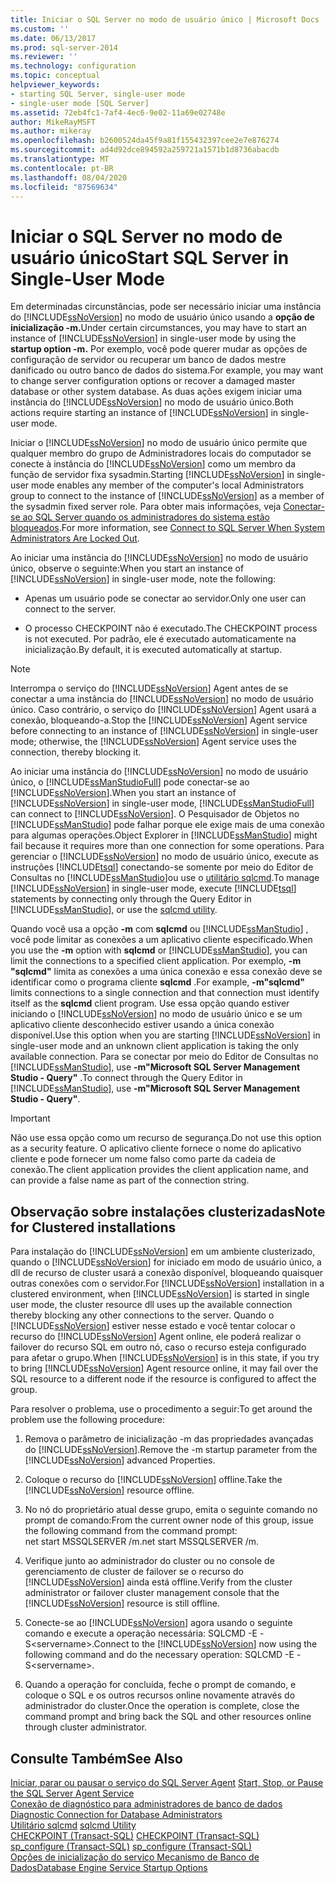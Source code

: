 ```yaml
---
title: Iniciar o SQL Server no modo de usuário único | Microsoft Docs
ms.custom: ''
ms.date: 06/13/2017
ms.prod: sql-server-2014
ms.reviewer: ''
ms.technology: configuration
ms.topic: conceptual
helpviewer_keywords:
- starting SQL Server, single-user mode
- single-user mode [SQL Server]
ms.assetid: 72eb4fc1-7af4-4ec6-9e02-11a69e02748e
author: MikeRayMSFT
ms.author: mikeray
ms.openlocfilehash: b2600524da45f9a81f155432397cee2e7e876274
ms.sourcegitcommit: ad4d92dce894592a259721a1571b1d8736abacdb
ms.translationtype: MT
ms.contentlocale: pt-BR
ms.lasthandoff: 08/04/2020
ms.locfileid: "87569634"
---
```

# <a name="start-sql-server-in-single-user-mode"></a><span data-ttu-id="0dca2-102">Iniciar o SQL Server no modo de usuário único</span><span class="sxs-lookup"><span data-stu-id="0dca2-102">Start SQL Server in Single-User Mode</span></span>
  <span data-ttu-id="0dca2-103">Em determinadas circunstâncias, pode ser necessário iniciar uma instância do [!INCLUDE[ssNoVersion](../../includes/ssnoversion-md.md)] no modo de usuário único usando a **opção de inicialização -m.**</span><span class="sxs-lookup"><span data-stu-id="0dca2-103">Under certain circumstances, you may have to start an instance of [!INCLUDE[ssNoVersion](../../includes/ssnoversion-md.md)] in single-user mode by using the **startup option -m.**</span></span> <span data-ttu-id="0dca2-104">Por exemplo, você pode querer mudar as opções de configuração de servidor ou recuperar um banco de dados mestre danificado ou outro banco de dados do sistema.</span><span class="sxs-lookup"><span data-stu-id="0dca2-104">For example, you may want to change server configuration options or recover a damaged master database or other system database.</span></span> <span data-ttu-id="0dca2-105">As duas ações exigem iniciar uma instância do [!INCLUDE[ssNoVersion](../../includes/ssnoversion-md.md)] no modo de usuário único.</span><span class="sxs-lookup"><span data-stu-id="0dca2-105">Both actions require starting an instance of [!INCLUDE[ssNoVersion](../../includes/ssnoversion-md.md)] in single-user mode.</span></span>  
  
 <span data-ttu-id="0dca2-106">Iniciar o [!INCLUDE[ssNoVersion](../../includes/ssnoversion-md.md)] no modo de usuário único permite que qualquer membro do grupo de Administradores locais do computador se conecte à instância do [!INCLUDE[ssNoVersion](../../includes/ssnoversion-md.md)] como um membro da função de servidor fixa sysadmin.</span><span class="sxs-lookup"><span data-stu-id="0dca2-106">Starting [!INCLUDE[ssNoVersion](../../includes/ssnoversion-md.md)] in single-user mode enables any member of the computer's local Administrators group to connect to the instance of [!INCLUDE[ssNoVersion](../../includes/ssnoversion-md.md)] as a member of the sysadmin fixed server role.</span></span> <span data-ttu-id="0dca2-107">Para obter mais informações, veja [Conectar-se ao SQL Server quando os administradores do sistema estão bloqueados](connect-to-sql-server-when-system-administrators-are-locked-out.md).</span><span class="sxs-lookup"><span data-stu-id="0dca2-107">For more information, see [Connect to SQL Server When System Administrators Are Locked Out](connect-to-sql-server-when-system-administrators-are-locked-out.md).</span></span>  
  
 <span data-ttu-id="0dca2-108">Ao iniciar uma instância do [!INCLUDE[ssNoVersion](../../includes/ssnoversion-md.md)] no modo de usuário único, observe o seguinte:</span><span class="sxs-lookup"><span data-stu-id="0dca2-108">When you start an instance of [!INCLUDE[ssNoVersion](../../includes/ssnoversion-md.md)] in single-user mode, note the following:</span></span>  
  
-   <span data-ttu-id="0dca2-109">Apenas um usuário pode se conectar ao servidor.</span><span class="sxs-lookup"><span data-stu-id="0dca2-109">Only one user can connect to the server.</span></span>  
  
-   <span data-ttu-id="0dca2-110">O processo CHECKPOINT não é executado.</span><span class="sxs-lookup"><span data-stu-id="0dca2-110">The CHECKPOINT process is not executed.</span></span> <span data-ttu-id="0dca2-111">Por padrão, ele é executado automaticamente na inicialização.</span><span class="sxs-lookup"><span data-stu-id="0dca2-111">By default, it is executed automatically at startup.</span></span>  
  
> [!NOTE]  
>  <span data-ttu-id="0dca2-112">Interrompa o serviço do [!INCLUDE[ssNoVersion](../../includes/ssnoversion-md.md)] Agent antes de se conectar a uma instância do [!INCLUDE[ssNoVersion](../../includes/ssnoversion-md.md)] no modo de usuário único. Caso contrário, o serviço do [!INCLUDE[ssNoVersion](../../includes/ssnoversion-md.md)] Agent usará a conexão, bloqueando-a.</span><span class="sxs-lookup"><span data-stu-id="0dca2-112">Stop the [!INCLUDE[ssNoVersion](../../includes/ssnoversion-md.md)] Agent service before connecting to an instance of [!INCLUDE[ssNoVersion](../../includes/ssnoversion-md.md)] in single-user mode; otherwise, the [!INCLUDE[ssNoVersion](../../includes/ssnoversion-md.md)] Agent service uses the connection, thereby blocking it.</span></span>  
  
 <span data-ttu-id="0dca2-113">Ao iniciar uma instância do [!INCLUDE[ssNoVersion](../../includes/ssnoversion-md.md)] no modo de usuário único, o [!INCLUDE[ssManStudioFull](../../includes/ssmanstudiofull-md.md)] pode conectar-se ao [!INCLUDE[ssNoVersion](../../includes/ssnoversion-md.md)].</span><span class="sxs-lookup"><span data-stu-id="0dca2-113">When you start an instance of [!INCLUDE[ssNoVersion](../../includes/ssnoversion-md.md)] in single-user mode, [!INCLUDE[ssManStudioFull](../../includes/ssmanstudiofull-md.md)] can connect to [!INCLUDE[ssNoVersion](../../includes/ssnoversion-md.md)].</span></span> <span data-ttu-id="0dca2-114">O Pesquisador de Objetos no [!INCLUDE[ssManStudio](../../includes/ssmanstudio-md.md)] pode falhar porque ele exige mais de uma conexão para algumas operações.</span><span class="sxs-lookup"><span data-stu-id="0dca2-114">Object Explorer in [!INCLUDE[ssManStudio](../../includes/ssmanstudio-md.md)] might fail because it requires more than one connection for some operations.</span></span> <span data-ttu-id="0dca2-115">Para gerenciar o [!INCLUDE[ssNoVersion](../../includes/ssnoversion-md.md)] no modo de usuário único, execute as instruções [!INCLUDE[tsql](../../includes/tsql-md.md)] conectando-se somente por meio do Editor de Consultas no [!INCLUDE[ssManStudio](../../includes/ssmanstudio-md.md)]ou use o [utilitário sqlcmd](../../tools/sqlcmd-utility.md).</span><span class="sxs-lookup"><span data-stu-id="0dca2-115">To manage [!INCLUDE[ssNoVersion](../../includes/ssnoversion-md.md)] in single-user mode, execute [!INCLUDE[tsql](../../includes/tsql-md.md)] statements by connecting only through the Query Editor in [!INCLUDE[ssManStudio](../../includes/ssmanstudio-md.md)], or use the [sqlcmd utility](../../tools/sqlcmd-utility.md).</span></span>  
  
 <span data-ttu-id="0dca2-116">Quando você usa a opção **-m** com **sqlcmd** ou [!INCLUDE[ssManStudio](../../includes/ssmanstudio-md.md)] , você pode limitar as conexões a um aplicativo cliente especificado.</span><span class="sxs-lookup"><span data-stu-id="0dca2-116">When you use the **-m** option with **sqlcmd** or [!INCLUDE[ssManStudio](../../includes/ssmanstudio-md.md)], you can limit the connections to a specified client application.</span></span> <span data-ttu-id="0dca2-117">Por exemplo, **-m "sqlcmd"** limita as conexões a uma única conexão e essa conexão deve se identificar como o programa cliente **sqlcmd** .</span><span class="sxs-lookup"><span data-stu-id="0dca2-117">For example, **-m"sqlcmd"** limits connections to a single connection and that connection must identify itself as the **sqlcmd** client program.</span></span> <span data-ttu-id="0dca2-118">Use essa opção quando estiver iniciando o [!INCLUDE[ssNoVersion](../../includes/ssnoversion-md.md)] no modo de usuário único e se um aplicativo cliente desconhecido estiver usando a única conexão disponível.</span><span class="sxs-lookup"><span data-stu-id="0dca2-118">Use this option when you are starting [!INCLUDE[ssNoVersion](../../includes/ssnoversion-md.md)] in single-user mode and an unknown client application is taking the only available connection.</span></span> <span data-ttu-id="0dca2-119">Para se conectar por meio do Editor de Consultas no [!INCLUDE[ssManStudio](../../includes/ssmanstudio-md.md)], use **-m"Microsoft SQL Server Management Studio - Query"** .</span><span class="sxs-lookup"><span data-stu-id="0dca2-119">To connect through the Query Editor in [!INCLUDE[ssManStudio](../../includes/ssmanstudio-md.md)], use **-m"Microsoft SQL Server Management Studio - Query"**.</span></span>  
  
> [!IMPORTANT]  
>  <span data-ttu-id="0dca2-120">Não use essa opção como um recurso de segurança.</span><span class="sxs-lookup"><span data-stu-id="0dca2-120">Do not use this option as a security feature.</span></span> <span data-ttu-id="0dca2-121">O aplicativo cliente fornece o nome do aplicativo cliente e pode fornecer um nome falso como parte da cadeia de conexão.</span><span class="sxs-lookup"><span data-stu-id="0dca2-121">The client application provides the client application name, and can provide a false name as part of the connection string.</span></span>  
  
## <a name="note-for-clustered-installations"></a><span data-ttu-id="0dca2-122">Observação sobre instalações clusterizadas</span><span class="sxs-lookup"><span data-stu-id="0dca2-122">Note for Clustered installations</span></span>  
 <span data-ttu-id="0dca2-123">Para instalação do [!INCLUDE[ssNoVersion](../../includes/ssnoversion-md.md)] em um ambiente clusterizado, quando o [!INCLUDE[ssNoVersion](../../includes/ssnoversion-md.md)] for iniciado em modo de usuário único, a dll de recurso de cluster usará a conexão disponível, bloqueando quaisquer outras conexões com o servidor.</span><span class="sxs-lookup"><span data-stu-id="0dca2-123">For [!INCLUDE[ssNoVersion](../../includes/ssnoversion-md.md)] installation in a clustered environment, when [!INCLUDE[ssNoVersion](../../includes/ssnoversion-md.md)] is started in single user mode, the cluster resource dll uses up the available connection thereby blocking any other connections to the server.</span></span> <span data-ttu-id="0dca2-124">Quando o [!INCLUDE[ssNoVersion](../../includes/ssnoversion-md.md)] estiver nesse estado e você tentar colocar o recurso do [!INCLUDE[ssNoVersion](../../includes/ssnoversion-md.md)] Agent online, ele poderá realizar o failover do recurso SQL em outro nó, caso o recurso esteja configurado para afetar o grupo.</span><span class="sxs-lookup"><span data-stu-id="0dca2-124">When [!INCLUDE[ssNoVersion](../../includes/ssnoversion-md.md)] is in this state, if you try to bring [!INCLUDE[ssNoVersion](../../includes/ssnoversion-md.md)] Agent resource online, it may fail over the SQL resource to a different node if the resource is configured to affect the group.</span></span>  
  
 <span data-ttu-id="0dca2-125">Para resolver o problema, use o procedimento a seguir:</span><span class="sxs-lookup"><span data-stu-id="0dca2-125">To get around the problem use the following procedure:</span></span>  
  
1.  <span data-ttu-id="0dca2-126">Remova o parâmetro de inicialização -m das propriedades avançadas do [!INCLUDE[ssNoVersion](../../includes/ssnoversion-md.md)].</span><span class="sxs-lookup"><span data-stu-id="0dca2-126">Remove the -m startup parameter from the [!INCLUDE[ssNoVersion](../../includes/ssnoversion-md.md)] advanced Properties.</span></span>  
  
2.  <span data-ttu-id="0dca2-127">Coloque o recurso do [!INCLUDE[ssNoVersion](../../includes/ssnoversion-md.md)] offline.</span><span class="sxs-lookup"><span data-stu-id="0dca2-127">Take the [!INCLUDE[ssNoVersion](../../includes/ssnoversion-md.md)] resource offline.</span></span>  
  
3.  <span data-ttu-id="0dca2-128">No nó do proprietário atual desse grupo, emita o seguinte comando no prompt de comando:</span><span class="sxs-lookup"><span data-stu-id="0dca2-128">From the current owner node of this group, issue the following command from the command prompt:</span></span>  
    <span data-ttu-id="0dca2-129">net start MSSQLSERVER /m.</span><span class="sxs-lookup"><span data-stu-id="0dca2-129">net start MSSQLSERVER /m.</span></span>  
  
4.  <span data-ttu-id="0dca2-130">Verifique junto ao administrador do cluster ou no console de gerenciamento de cluster de failover se o recurso do [!INCLUDE[ssNoVersion](../../includes/ssnoversion-md.md)] ainda está offline.</span><span class="sxs-lookup"><span data-stu-id="0dca2-130">Verify from the cluster administrator or failover cluster management console that the [!INCLUDE[ssNoVersion](../../includes/ssnoversion-md.md)] resource is still offline.</span></span>  
  
5.  <span data-ttu-id="0dca2-131">Conecte-se ao [!INCLUDE[ssNoVersion](../../includes/ssnoversion-md.md)] agora usando o seguinte comando e execute a operação necessária: SQLCMD -E -S\<servername>.</span><span class="sxs-lookup"><span data-stu-id="0dca2-131">Connect to the [!INCLUDE[ssNoVersion](../../includes/ssnoversion-md.md)] now using the following command and do the necessary operation: SQLCMD -E -S\<servername>.</span></span>  
  
6.  <span data-ttu-id="0dca2-132">Quando a operação for concluída, feche o prompt de comando, e coloque o SQL e os outros recursos online novamente através do administrador do cluster.</span><span class="sxs-lookup"><span data-stu-id="0dca2-132">Once the operation is complete, close the command prompt and bring back the SQL and other resources online through cluster administrator.</span></span>  
  
## <a name="see-also"></a><span data-ttu-id="0dca2-133">Consulte Também</span><span class="sxs-lookup"><span data-stu-id="0dca2-133">See Also</span></span>  
 <span data-ttu-id="0dca2-134">[Iniciar, parar ou pausar o serviço do SQL Server Agent](../../ssms/agent/start-stop-or-pause-the-sql-server-agent-service.md) </span><span class="sxs-lookup"><span data-stu-id="0dca2-134">[Start, Stop, or Pause the SQL Server Agent Service](../../ssms/agent/start-stop-or-pause-the-sql-server-agent-service.md) </span></span>  
 <span data-ttu-id="0dca2-135">[Conexão de diagnóstico para administradores de banco de dados](diagnostic-connection-for-database-administrators.md) </span><span class="sxs-lookup"><span data-stu-id="0dca2-135">[Diagnostic Connection for Database Administrators](diagnostic-connection-for-database-administrators.md) </span></span>  
 <span data-ttu-id="0dca2-136">[Utilitário sqlcmd](../../tools/sqlcmd-utility.md) </span><span class="sxs-lookup"><span data-stu-id="0dca2-136">[sqlcmd Utility](../../tools/sqlcmd-utility.md) </span></span>  
 <span data-ttu-id="0dca2-137">[CHECKPOINT &#40;Transact-SQL&#41;](/sql/t-sql/language-elements/checkpoint-transact-sql) </span><span class="sxs-lookup"><span data-stu-id="0dca2-137">[CHECKPOINT &#40;Transact-SQL&#41;](/sql/t-sql/language-elements/checkpoint-transact-sql) </span></span>  
 <span data-ttu-id="0dca2-138">[sp_configure &#40;Transact-SQL&#41;](/sql/relational-databases/system-stored-procedures/sp-configure-transact-sql) </span><span class="sxs-lookup"><span data-stu-id="0dca2-138">[sp_configure &#40;Transact-SQL&#41;](/sql/relational-databases/system-stored-procedures/sp-configure-transact-sql) </span></span>  
 [<span data-ttu-id="0dca2-139">Opções de inicialização do serviço Mecanismo de Banco de Dados</span><span class="sxs-lookup"><span data-stu-id="0dca2-139">Database Engine Service Startup Options</span></span>](database-engine-service-startup-options.md)  
  
  
